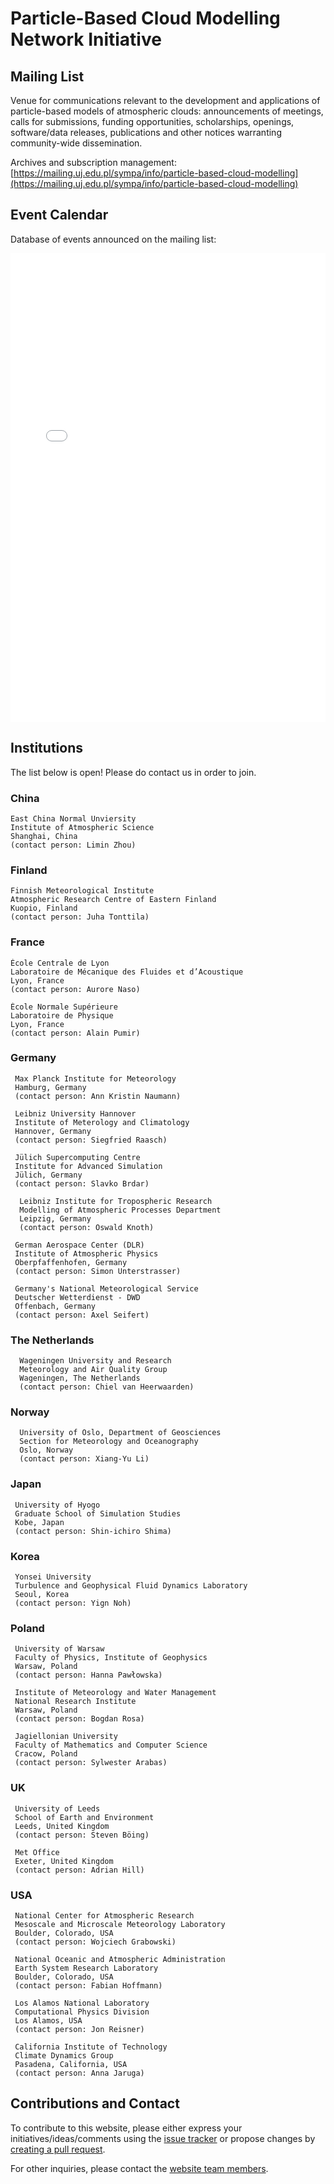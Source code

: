 # Particle-Based Cloud Modelling Network Initiative

## Mailing List

Venue for communications relevant to the development and applications of particle-based models of atmospheric clouds: announcements of meetings, calls for submissions, funding opportunities, scholarships, openings, software/data releases, publications and other notices warranting community-wide dissemination.

Archives and subscription management:    
[https://mailing.uj.edu.pl/sympa/info/particle-based-cloud-modelling](https://mailing.uj.edu.pl/sympa/info/particle-based-cloud-modelling)

## Event Calendar

Database of events announced on the mailing list:    
<iframe width="100%" height="750" src="/calendar.html" frameborder="0" allowfullscreen></iframe>

## Institutions

The list below is open! Please do contact us in order to join.

### China
```
East China Normal Unviersity
Institute of Atmospheric Science
Shanghai, China
(contact person: Limin Zhou)
```

### Finland
```
Finnish Meteorological Institute
Atmospheric Research Centre of Eastern Finland
Kuopio, Finland
(contact person: Juha Tonttila)
```

### France
```
École Centrale de Lyon 
Laboratoire de Mécanique des Fluides et d’Acoustique
Lyon, France
(contact person: Aurore Naso)
```

```
École Normale Supérieure
Laboratoire de Physique
Lyon, France
(contact person: Alain Pumir)
```

### Germany
```
 Max Planck Institute for Meteorology
 Hamburg, Germany
 (contact person: Ann Kristin Naumann) 
```

```
 Leibniz University Hannover
 Institute of Meterology and Climatology
 Hannover, Germany
 (contact person: Siegfried Raasch)
```

```
 Jülich Supercomputing Centre
 Institute for Advanced Simulation
 Jülich, Germany
 (contact person: Slavko Brdar) 
```

```
  Leibniz Institute for Tropospheric Research 
  Modelling of Atmospheric Processes Department
  Leipzig, Germany
  (contact person: Oswald Knoth)
```

```
 German Aerospace Center (DLR)
 Institute of Atmospheric Physics
 Oberpfaffenhofen, Germany
 (contact person: Simon Unterstrasser) 
```

```  
 Germany's National Meteorological Service
 Deutscher Wetterdienst - DWD
 Offenbach, Germany
 (contact person: Axel Seifert) 
```

### The Netherlands

```
  Wageningen University and Research
  Meteorology and Air Quality Group
  Wageningen, The Netherlands
  (contact person: Chiel van Heerwaarden)
```

### Norway

```
  University of Oslo, Department of Geosciences
  Section for Meteorology and Oceanography
  Oslo, Norway
  (contact person: Xiang-Yu Li)
```

### Japan
```
 University of Hyogo
 Graduate School of Simulation Studies
 Kobe, Japan
 (contact person: Shin-ichiro Shima) 
```

### Korea
```
 Yonsei University
 Turbulence and Geophysical Fluid Dynamics Laboratory
 Seoul, Korea
 (contact person: Yign Noh)
```

### Poland
```
 University of Warsaw
 Faculty of Physics, Institute of Geophysics
 Warsaw, Poland
 (contact person: Hanna Pawłowska)
```

```
 Institute of Meteorology and Water Management
 National Research Institute
 Warsaw, Poland
 (contact person: Bogdan Rosa)
```

```
 Jagiellonian University
 Faculty of Mathematics and Computer Science
 Cracow, Poland
 (contact person: Sylwester Arabas)
```

### UK
```
 University of Leeds
 School of Earth and Environment
 Leeds, United Kingdom
 (contact person: Steven Böing)
```

```
 Met Office
 Exeter, United Kingdom
 (contact person: Adrian Hill)
```

### USA
```
 National Center for Atmospheric Research
 Mesoscale and Microscale Meteorology Laboratory
 Boulder, Colorado, USA
 (contact person: Wojciech Grabowski)
```

```
 National Oceanic and Atmospheric Administration
 Earth System Research Laboratory
 Boulder, Colorado, USA
 (contact person: Fabian Hoffmann)
```

```
 Los Alamos National Laboratory
 Computational Physics Division
 Los Alamos, USA
 (contact person: Jon Reisner)
```

```
 California Institute of Technology
 Climate Dynamics Group
 Pasadena, California, USA
 (contact person: Anna Jaruga)
```

## Contributions and Contact

To contribute to this website, please either express your initiatives/ideas/comments using the [issue tracker](https://github.com/particle-based-cloud-modelling/particle-based-cloud-modelling.github.io/issues) or propose changes by [creating a pull request](https://github.com/particle-based-cloud-modelling/particle-based-cloud-modelling.github.io/pulls). 

For other inquiries, please contact the [website team members](https://github.com/orgs/particle-based-cloud-modelling/people).
